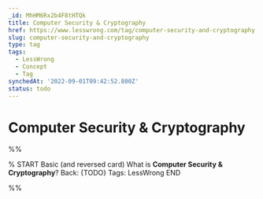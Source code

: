 ```yaml
---
_id: MhHM6Rx2b4F8tHTQk
title: Computer Security & Cryptography
href: https://www.lesswrong.com/tag/computer-security-and-cryptography
slug: computer-security-and-cryptography
type: tag
tags:
  - LessWrong
  - Concept
  - Tag
synchedAt: '2022-09-01T09:42:52.800Z'
status: todo
---
```


# Computer Security & Cryptography


%%

% START
Basic (and reversed card)
What is **Computer Security & Cryptography**?
Back: {TODO}
Tags: LessWrong
END
<!--ID: 1663157013660-->


%%
	
